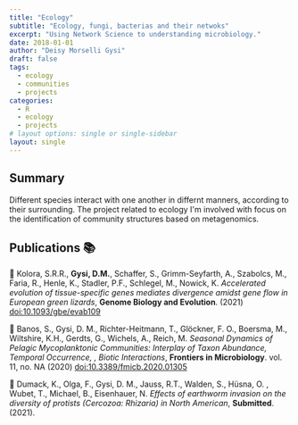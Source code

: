 ```yaml
---
title: "Ecology"
subtitle: "Ecology, fungi, bacterias and their netwoks"
excerpt: "Using Network Science to understanding microbiology."
date: 2018-01-01
author: "Deisy Morselli Gysi"
draft: false
tags:
  - ecology
  - communities
  - projects
categories:
  - R
  - ecology
  - projects
# layout options: single or single-sidebar
layout: single
---
```


## Summary

Different species interact with one another in differnt manners, according to their surrounding. The project related to ecology I'm involved with focus on the identification of community structures based on metagenomics. 

## Publications :books:

📄 Kolora, S.R.R., **Gysi, D.M.**, Schaffer, S., Grimm-Seyfarth, A., Szabolcs, M., Faria, R., Henle, K.,  Stadler, P.F., Schlegel, M., Nowick, K. _Accelerated evolution of tissue-specific genes mediates divergence amidst gene flow in European green lizards_, **Genome Biology and Evolution**. (2021) [doi:10.1093/gbe/evab109](https://doi.org/10.1093/gbe/evab109)

📄 Banos, S., Gysi, D. M., Richter-Heitmann, T., Glöckner, F. O., Boersma, M., Wiltshire, K.H., Gerdts, G., Wichels, A., Reich, M. _Seasonal Dynamics of Pelagic Mycoplanktonic Communities: Interplay of Taxon Abundance, Temporal Occurrence, , Biotic Interactions_, **Frontiers in Microbiology**. vol. 11, no. NA (2020) [doi:10.3389/fmicb.2020.01305](doi:10.3389/fmicb.2020.01305)

📄 Dumack, K., Olga, F., Gysi,  D. M., Jauss, R.T., Walden, S., Hüsna, O. ,  Wubet, T., Michael, B., Eisenhauer, N. _Effects of earthworm invasion on the diversity of protists (Cercozoa: Rhizaria) in North American_, **Submitted**. (2021). 
